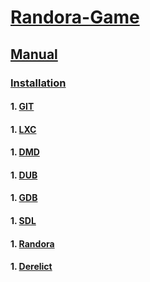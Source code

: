 # [Randora-Game](/README.md)

## [Manual](/manual/README.md)

### [Installation](/manual/installation/README.md)

#### 1. [GIT](/manual/installation/git/README.md)

#### 1. [LXC](/manual/installation/lxc/README.md)

#### 1. [DMD](/manual/installation/dmd/README.md)

#### 1. [DUB](/manual/installation/dub/README.md)

#### 1. [GDB](/manual/installation/gdb/README.md)

#### 1. [SDL](/manual/installation/sdl/README.md)

#### 1. [Randora](/manual/installation/randora/README.md)

#### 1. [Derelict](/manual/installation/derelict/README.md)







